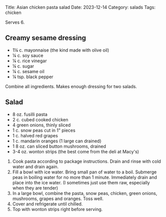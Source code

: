 Title: Asian chicken pasta salad
Date: 2023-12-14
Category: salads
Tags: chicken

Serves 6.

## Creamy sesame dressing

* 1¼ c. mayonnaise (the kind made with olive oil)  
* ¼ c. soy sauce  
* ¼ c. rice vinegar  
* ¼ c. sugar  
* ¼ c. sesame oil  
* ¼ tsp. black pepper  

Combine all ingredients. Makes enough dressing for two salads.

## Salad

* 8 oz. fusilli pasta  
* 2 c. cubed cooked chicken  
* 4 green onions, thinly sliced  
* 1 c. snow peas cut in 1" pieces  
* 1 c. halved red grapes  
* 1 c. mandarin oranges (1 large can drained)  
* 1 8 oz. can sliced button mushrooms, drained  
* 3-4 oz. wonton strips (the best come from the deli at Macy's)  

1. Cook pasta according to package instructions.  Drain and rinse with cold
   water and drain again.
2. Fill a bowl with ice water.  Bring small pan of water to a boil.  Submerge
   peas in boiling water for no more than 1 minute.  Immediately drain and
   place into the ice water.   (I sometimes just use them raw, especially when
   they are tender)
3. In a large bowl, combine the pasta, snow peas, chicken, green onions,
   mushrooms, grapes and oranges.  Toss well.
4. Cover and refrigerate until chilled.
5. Top with wonton strips right before serving.